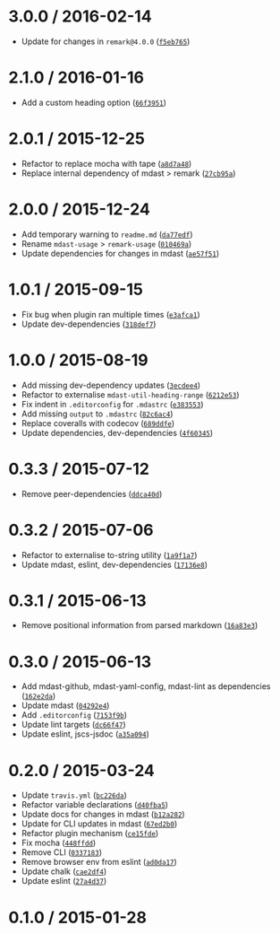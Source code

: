 <!--remark setext-->

<!--lint disable no-multiple-toplevel-headings-->

3.0.0 / 2016-02-14
==================

*   Update for changes in `remark@4.0.0` ([`f5eb765`](https://github.com/wooorm/remark-usage/commit/f5eb765))

2.1.0 / 2016-01-16
==================

*   Add a custom heading option ([`66f3951`](https://github.com/wooorm/remark-usage/commit/66f3951))

2.0.1 / 2015-12-25
==================

*   Refactor to replace mocha with tape ([`a8d7a48`](https://github.com/wooorm/remark-usage/commit/a8d7a48))
*   Replace internal dependency of mdast > remark ([`27cb95a`](https://github.com/wooorm/remark-usage/commit/27cb95a))

2.0.0 / 2015-12-24
==================

*   Add temporary warning to `readme.md` ([`da77edf`](https://github.com/wooorm/remark-usage/commit/da77edf))
*   Rename `mdast-usage` > `remark-usage` ([`010469a`](https://github.com/wooorm/remark-usage/commit/010469a))
*   Update dependencies for changes in mdast ([`ae57f51`](https://github.com/wooorm/remark-usage/commit/ae57f51))

1.0.1 / 2015-09-15
==================

*   Fix bug when plugin ran multiple times ([`e3afca1`](https://github.com/wooorm/remark-usage/commit/e3afca1))
*   Update dev-dependencies ([`318def7`](https://github.com/wooorm/remark-usage/commit/318def7))

1.0.0 / 2015-08-19
==================

*   Add missing dev-dependency updates ([`3ecdee4`](https://github.com/wooorm/remark-usage/commit/3ecdee4))
*   Refactor to externalise `mdast-util-heading-range` ([`6212e53`](https://github.com/wooorm/remark-usage/commit/6212e53))
*   Fix indent in `.editorconfig` for `.mdastrc` ([`e383553`](https://github.com/wooorm/remark-usage/commit/e383553))
*   Add missing `output` to `.mdastrc` ([`82c6ac4`](https://github.com/wooorm/remark-usage/commit/82c6ac4))
*   Replace coveralls with codecov ([`689ddfe`](https://github.com/wooorm/remark-usage/commit/689ddfe))
*   Update dependencies, dev-dependencies ([`4f60345`](https://github.com/wooorm/remark-usage/commit/4f60345))

0.3.3 / 2015-07-12
==================

*   Remove peer-dependencies ([`ddca40d`](https://github.com/wooorm/remark-usage/commit/ddca40d))

0.3.2 / 2015-07-06
==================

*   Refactor to externalise to-string utility ([`1a9f1a7`](https://github.com/wooorm/remark-usage/commit/1a9f1a7))
*   Update mdast, eslint, dev-dependencies ([`17136e8`](https://github.com/wooorm/remark-usage/commit/17136e8))

0.3.1 / 2015-06-13
==================

*   Remove positional information from parsed markdown ([`16a83e3`](https://github.com/wooorm/remark-usage/commit/16a83e3))

0.3.0 / 2015-06-13
==================

*   Add mdast-github, mdast-yaml-config, mdast-lint as dependencies ([`162e2da`](https://github.com/wooorm/remark-usage/commit/162e2da))
*   Update mdast ([`04292e4`](https://github.com/wooorm/remark-usage/commit/04292e4))
*   Add `.editorconfig` ([`7153f9b`](https://github.com/wooorm/remark-usage/commit/7153f9b))
*   Update lint targets ([`dc66f47`](https://github.com/wooorm/remark-usage/commit/dc66f47))
*   Update eslint, jscs-jsdoc ([`a35a094`](https://github.com/wooorm/remark-usage/commit/a35a094))

0.2.0 / 2015-03-24
==================

*   Update `travis.yml` ([`bc226da`](https://github.com/wooorm/remark-usage/commit/bc226da))
*   Refactor variable declarations ([`d40fba5`](https://github.com/wooorm/remark-usage/commit/d40fba5))
*   Update docs for changes in mdast ([`b12a282`](https://github.com/wooorm/remark-usage/commit/b12a282))
*   Update for CLI updates in mdast ([`67ed2b0`](https://github.com/wooorm/remark-usage/commit/67ed2b0))
*   Refactor plugin mechanism ([`ce15fde`](https://github.com/wooorm/remark-usage/commit/ce15fde))
*   Fix mocha ([`448ffdd`](https://github.com/wooorm/remark-usage/commit/448ffdd))
*   Remove CLI ([`0337183`](https://github.com/wooorm/remark-usage/commit/0337183))
*   Remove browser env from eslint ([`ad0da17`](https://github.com/wooorm/remark-usage/commit/ad0da17))
*   Update chalk ([`cae2df4`](https://github.com/wooorm/remark-usage/commit/cae2df4))
*   Update eslint ([`27a4d37`](https://github.com/wooorm/remark-usage/commit/27a4d37))

0.1.0 / 2015-01-28
==================
